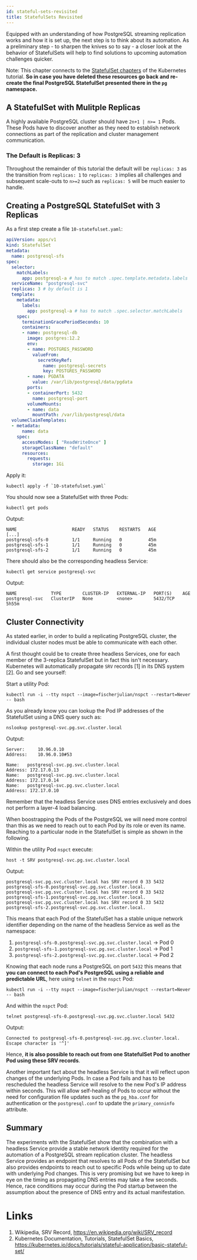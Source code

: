 ```yaml
---
id: stateful-sets-revisited
title: StatefulSets Revisited
---
```


Equipped with an understanding of how PostgreSQL streaming replication works and how it is set up, the next step is to think about its automation. As a preliminary step - to sharpen the knives so to say - a closer look at the behavior of StatefulSets will help to find solutions to upcoming automation challenges quicker.

Note: This chapter connects to the [StatefulSet chapters](/kubernetes/80-stateful-sets/stateful-sets) of the Kubernetes tutorial. **So in case you have deleted these resources go back and re-create the final PostgreSQL StatefulSet presented there in the `pg` namespace.**

## A StatefulSet with Mulitple Replicas

A highly available PostgreSQL cluster should have `2n+1 | n>= 1` Pods. These Pods have to discover another as they need to establish network connections as part of the replication and cluster management communication.

### The Default is Replicas: 3

Throughout the remainder of this tutorial the default will be `replicas: 3` as the transition from `replicas: 1` to `replicas: 3` implies all challenges and subsequent scale-outs to `n>=2` such as `replicas: 5` will be much easier to handle.

## Creating a PostgreSQL StatefulSet with 3 Replicas

As a first step create a file `10-statefulset.yaml`:

```yaml
apiVersion: apps/v1
kind: StatefulSet
metadata:
  name: postgresql-sfs
spec:
  selector:
    matchLabels:
      app: postgresql-a # has to match .spec.template.metadata.labels
  serviceName: "postgresql-svc"
  replicas: 3 # by default is 1
  template:
    metadata:
      labels:
        app: postgresql-a # has to match .spec.selector.matchLabels
    spec:
      terminationGracePeriodSeconds: 10
      containers:
      - name: postgresql-db
        image: postgres:12.2
        env:
        - name: POSTGRES_PASSWORD
          valueFrom:
            secretKeyRef:
              name: postgresql-secrets
              key: POSTGRES_PASSWORD
        - name: PGDATA
          value: /var/lib/postgresql/data/pgdata
        ports:
        - containerPort: 5432
          name: postgresql-port
        volumeMounts:
        - name: data
          mountPath: /var/lib/postgresql/data
  volumeClaimTemplates:
  - metadata:
      name: data
    spec:
      accessModes: [ "ReadWriteOnce" ]
      storageClassName: "default"
      resources:
        requests:
          storage: 1Gi
```

Apply it:

    kubectl apply -f `10-statefulset.yaml`

You should now see a StatefulSet with three Pods:

    kubectl get pods

Output:

    NAME                     READY   STATUS    RESTARTS   AGE
    [...]
    postgresql-sfs-0         1/1     Running   0          45m
    postgresql-sfs-1         1/1     Running   0          45m
    postgresql-sfs-2         1/1     Running   0          45m

There should also be the corresponding headless Service:

    kubectl get service postgresql-svc

Output:

    NAME             TYPE        CLUSTER-IP   EXTERNAL-IP   PORT(S)    AGE
    postgresql-svc   ClusterIP   None         <none>        5432/TCP   5h55m

## Cluster Connectivity

As stated earlier, in order to build a replicating PostgreSQL cluster, the individual cluster nodes must be able to communicate with each other.

A first thought could be to create three headless Services, one for each member of the 3-replica StatefulSet but in fact this isn't necessary. Kubernetes will automatically propagate `SRV` records [1] in its DNS system [2]. Go and see yourself:

Start a utility Pod:

    kubectl run -i --tty nspct --image=fischerjulian/nspct --restart=Never -- bash

As you already know you can lookup the Pod IP addresses of the StatefulSet using a DNS query such as:

    nslookup postgresql-svc.pg.svc.cluster.local

Output:

    Server:		10.96.0.10
    Address:	10.96.0.10#53

    Name:	postgresql-svc.pg.svc.cluster.local
    Address: 172.17.0.13
    Name:	postgresql-svc.pg.svc.cluster.local
    Address: 172.17.0.14
    Name:	postgresql-svc.pg.svc.cluster.local
    Address: 172.17.0.10

Remember that the headless Service uses DNS entries exclusively and does not perform a layer-4 load balancing.

When boostrapping the Pods of the PostgreSQL we will need more control than this as we need to reach out to each Pod by its role or even its name. Reaching to a particular node in the StatefulSet is simple as shown in the following.

Within the utility Pod `nspct` execute:

    host -t SRV postgresql-svc.pg.svc.cluster.local

Output: 

    postgresql-svc.pg.svc.cluster.local has SRV record 0 33 5432 postgresql-sfs-0.postgresql-svc.pg.svc.cluster.local.
    postgresql-svc.pg.svc.cluster.local has SRV record 0 33 5432 postgresql-sfs-1.postgresql-svc.pg.svc.cluster.local.
    postgresql-svc.pg.svc.cluster.local has SRV record 0 33 5432 postgresql-sfs-2.postgresql-svc.pg.svc.cluster.local.

This means that each Pod of the StatefulSet has a stable unique network identifier depending on the name of the headless Service as well as the namespace:

1. `postgresql-sfs-0.postgresql-svc.pg.svc.cluster.local` -> Pod 0
2. `postgresql-sfs-1.postgresql-svc.pg.svc.cluster.local` -> Pod 1
3. `postgresql-sfs-2.postgresql-svc.pg.svc.cluster.local` -> Pod 2

Knowing that each node runs a PostgreSQL on port `5432` this means that **you can connect to each Pod's PostgreSQL using a reliable and predictable URL**, here using `telnet` in the `nspct` Pod:

    kubectl run -i --tty nspct --image=fischerjulian/nspct --restart=Never -- bash

And within the `nspct` Pod:

    telnet postgresql-sfs-0.postgresql-svc.pg.svc.cluster.local 5432

Output:

    Connected to postgresql-sfs-0.postgresql-svc.pg.svc.cluster.local.
    Escape character is '^]'

Hence, **it is also possible to reach out from one StatefulSet Pod to another Pod using these SRV records**.

Another important fact about the headless Service is that it will reflect upon changes of the underlying Pods. In case a Pod fails and has to be rescheduled the headless Service will resolve to the new Pod's IP address within seconds. This will allow self-healing of Pods to occur without the need for configuration file updates such as the `pg_hba.conf` for authentication or the `postgresql.conf` to update the `primary_conninfo` attribute.

## Summary

The experiments with the StatefulSet show that the combination with a headless Service provide a stable network identity required for the automation of a PostgreSQL stream replication cluster. The headless Service provides an endpoint that resolves to all Pods of the StatefulSet but also provides endpoints to reach out to specific Pods while being up to date with underlying Pod changes. This is very promising but we have to keep in eye on the timing as propagating DNS entries may take a few seconds. Hence, race conditions may occur during the Pod startup between the assumption about the presence of DNS entry and its actual manifestation.

# Links

1. Wikipedia, SRV Record, https://en.wikipedia.org/wiki/SRV_record
2. Kubernetes Documentation, Tutorials, StatefulSet Basics, https://kubernetes.io/docs/tutorials/stateful-application/basic-stateful-set/
